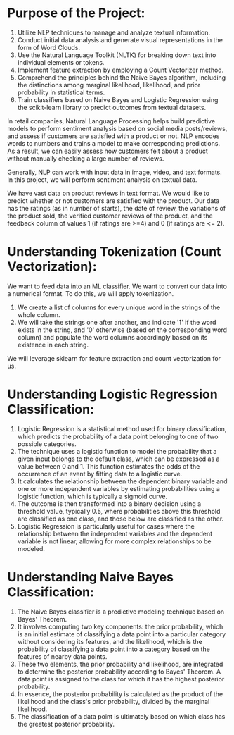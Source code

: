# Purpose of the Project:
1. Utilize NLP techniques to manage and analyze textual information.
2. Conduct initial data analysis and generate visual representations in the form of Word Clouds.
3. Use the Natural Language Toolkit (NLTK) for breaking down text into individual elements or tokens.
4. Implement feature extraction by employing a Count Vectorizer method.
5. Comprehend the principles behind the Naive Bayes algorithm, including the distinctions among marginal likelihood, likelihood, and prior probability in statistical terms.
6. Train classifiers based on Naive Bayes and Logistic Regression using the scikit-learn library to predict outcomes from textual datasets. <br />

In retail companies, Natural Language Processing helps build predictive models to perform sentiment analysis based on social media posts/reviews, and assess if customers are satisfied with a product or not. NLP encodes words to numbers and trains a model to make corresponding predictions. As a result, we can easily assess how customers felt about a product without manually checking a large number of reviews.

Generally, NLP can work with input data in image, video, and text formats. In this project, we will perform sentiment analysis on textual data.

We have vast data on product reviews in text format. We would like to predict whether or not customers are satisfied with the product. Our data has the ratings (as in number of starts), the date of review, the variations of the product sold, the verified customer reviews of the product, and the feedback column of values 1 (if ratings are >=4) and 0 (if ratings are <= 2).

# Understanding Tokenization (Count Vectorization):
We want to feed data into an ML classifier. We want to convert our data into a numerical format. To do this, we will apply tokenization.

1. We create a list of columns for every unique word in the strings of the whole column.
2. We will take the strings one after another, and indicate '1' if the word exists in the string, and '0' otherwise (based on the corresponding word column) and populate the word columns accordingly based on its existence in each string. <br />

We will leverage sklearn for feature extraction and count vectorization for us.

# Understanding Logistic Regression Classification:
1. Logistic Regression is a statistical method used for binary classification, which predicts the probability of a data point belonging to one of two possible categories.
2. The technique uses a logistic function to model the probability that a given input belongs to the default class, which can be expressed as a value between 0 and 1. This function estimates the odds of the occurrence of an event by fitting data to a logistic curve.
3. It calculates the relationship between the dependent binary variable and one or more independent variables by estimating probabilities using a logistic function, which is typically a sigmoid curve.
4. The outcome is then transformed into a binary decision using a threshold value, typically 0.5, where probabilities above this threshold are classified as one class, and those below are classified as the other.
5. Logistic Regression is particularly useful for cases where the relationship between the independent variables and the dependent variable is not linear, allowing for more complex relationships to be modeled.

# Understanding Naive Bayes Classification:
1. The Naive Bayes classifier is a predictive modeling technique based on Bayes' Theorem.
2. It involves computing two key components: the prior probability, which is an initial estimate of classifying a data point into a particular category without considering its features, and the likelihood, which is the probability of classifying a data point into a category based on the features of nearby data points.
3. These two elements, the prior probability and likelihood, are integrated to determine the posterior probability according to Bayes' Theorem. A data point is assigned to the class for which it has the highest posterior probability.
4. In essence, the posterior probability is calculated as the product of the likelihood and the class's prior probability, divided by the marginal likelihood.
5. The classification of a data point is ultimately based on which class has the greatest posterior probability.
